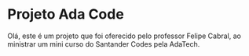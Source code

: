 # Projeto Ada Code

Olá, este é um projeto que foi oferecido pelo professor Felipe Cabral, ao ministrar um mini curso do Santander Codes pela AdaTech.
